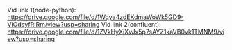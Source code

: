Vid link 1(node-python): https://drive.google.com/file/d/1Wqya4zdEKdmaWoWk5GD9-ViOdsyfRIRm/view?usp=sharing
Vid link 2(confluent): https://drive.google.com/file/d/1ZVkHyXiXvJx5p7sAYZ1kaVB0vk1TMNM9/view?usp=sharing
